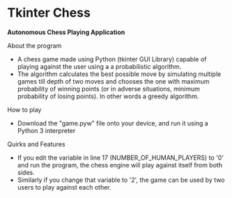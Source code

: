 # Tkinter Chess

**Autonomous Chess Playing Application**

About the program
- A chess game made using Python (tkinter GUI Library) capable of playing against the user using a a probabilistic algorithm.
- The algorithm calculates the best possible move by simulating multiple games till depth of two moves and chooses the one with maximum probability of winning points (or in adverse situations, minimum probability of losing points). In other words a greedy algorithm.

How to play
- Download the "game.pyw" file onto your device, and run it using a Python 3 interpreter

Quirks and Features
- If you edit the variable in line 17 (NUMBER_OF_HUMAN_PLAYERS) to '0' and run the program, the chess engine will play against itself from both sides.
- Similarly if you change that variable to '2', the game can be used by two users to play against each other.
